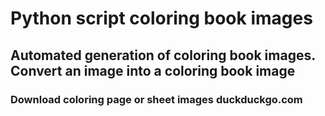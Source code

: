 # Python script coloring book images

## Automated generation of coloring book images. Convert an image into a coloring book image
### Download coloring page or sheet images duckduckgo.com

